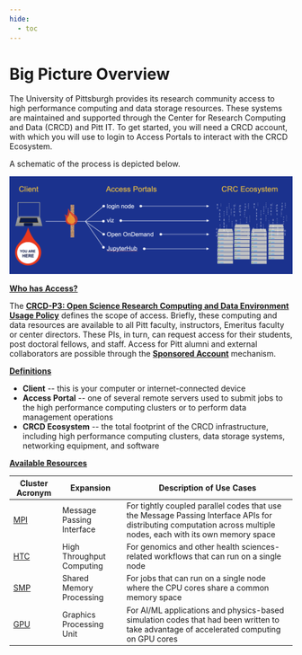 ```yaml
---
hide:
  - toc
---
```


# Big Picture Overview

The University of Pittsburgh provides its research community access to high performance computing and data storage
resources. These systems are maintained and supported through the Center for Research Computing and Data (CRCD) and Pitt IT.
To get started, you will need a CRCD account, with which you will use to login to Access Portals to interact with
the CRCD Ecosystem.

A schematic of the process is depicted below.

![GETTING-STARTED-MAP](../_assets/img/getting-started/getting-started-map.png)

<ins>**Who has Access?**</ins>

The [**CRCD-P3: Open Science Research Computing and Data Environment Usage Policy**](https://crc.pitt.edu/sites/default/files/assets/CRC%20P3%20Open%20Science%20Research%20Computing%20and%20Data%20Environment%20Usage%20Policy.pdf) defines
the scope of access. Briefly, these computing and data resources are available to all Pitt faculty, instructors, Emeritus faculty or center 
directors. These PIs, in turn, can request access for their students, post doctoral fellows, and staff. Access for Pitt alumni and external 
collaborators are possible through the [**Sponsored Account**](sponsored_account.md) mechanism.

<ins>**Definitions**</ins>

* **Client** -- this is your computer or internet-connected device
* **Access Portal** -- one of several remote servers used to submit jobs to the high performance computing clusters or
  to perform
  data management operations
* **CRCD Ecosystem** -- the total footprint of the CRCD infrastructure, including high performance computing
  clusters, data storage systems, networking equipment, and software

<ins>**Available Resources**</ins>

| Cluster Acronym                    | Expansion                 | Description of Use Cases                                                                                                                                          |
|------------------------------------|---------------------------|-------------------------------------------------------------------------------------------------------------------------------------------------------------------|
| [MPI](../hardware_profiles/mpi.md) | Message Passing Interface | For tightly coupled parallel codes that use the Message Passing Interface APIs for distributing computation across multiple nodes, each with its own memory space |
| [HTC](../hardware_profiles/htc.md) | High Throughput Computing | For genomics and other health sciences-related workflows that can run on a single node                                                                            |
| [SMP](../hardware_profiles/smp.md) | Shared Memory Processing  | For jobs that can run on a single node where the CPU cores share a common memory space                                                                            |
| [GPU](../hardware_profiles/gpu.md) | Graphics Processing Unit  | For AI/ML applications and physics-based simulation codes that had been written to take advantage of accelerated computing on GPU cores                           |
